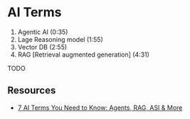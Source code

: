 # AI Terms
1. Agentic AI (0:35)
2. Lage Reasoning model (1:55)
3. Vector DB (2:55)
4. RAG [Retrieval augmented generation] (4:31)


TODO

## Resources
* [7 AI Terms You Need to Know: Agents, RAG, ASI & More](https://youtu.be/VSFuqMh4hus?si=nMpXOyvdW3WAE2pG)
